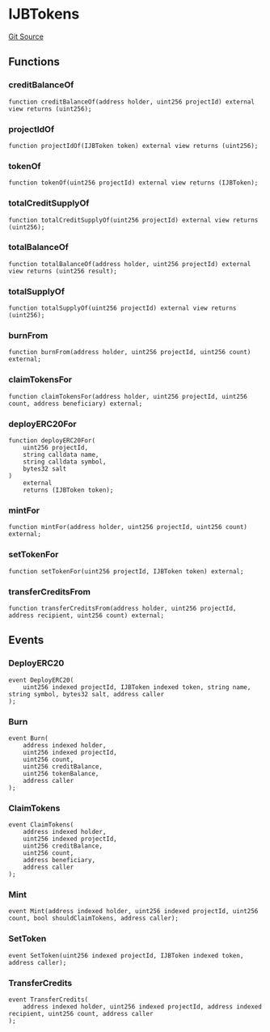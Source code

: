 # IJBTokens
[Git Source](https://github.com/Bananapus/nana-core/blob/1fb5688d98a7c6e49f86f6a7e868a61ef4c2409a/src/interfaces/IJBTokens.sol)


## Functions
### creditBalanceOf


```solidity
function creditBalanceOf(address holder, uint256 projectId) external view returns (uint256);
```

### projectIdOf


```solidity
function projectIdOf(IJBToken token) external view returns (uint256);
```

### tokenOf


```solidity
function tokenOf(uint256 projectId) external view returns (IJBToken);
```

### totalCreditSupplyOf


```solidity
function totalCreditSupplyOf(uint256 projectId) external view returns (uint256);
```

### totalBalanceOf


```solidity
function totalBalanceOf(address holder, uint256 projectId) external view returns (uint256 result);
```

### totalSupplyOf


```solidity
function totalSupplyOf(uint256 projectId) external view returns (uint256);
```

### burnFrom


```solidity
function burnFrom(address holder, uint256 projectId, uint256 count) external;
```

### claimTokensFor


```solidity
function claimTokensFor(address holder, uint256 projectId, uint256 count, address beneficiary) external;
```

### deployERC20For


```solidity
function deployERC20For(
    uint256 projectId,
    string calldata name,
    string calldata symbol,
    bytes32 salt
)
    external
    returns (IJBToken token);
```

### mintFor


```solidity
function mintFor(address holder, uint256 projectId, uint256 count) external;
```

### setTokenFor


```solidity
function setTokenFor(uint256 projectId, IJBToken token) external;
```

### transferCreditsFrom


```solidity
function transferCreditsFrom(address holder, uint256 projectId, address recipient, uint256 count) external;
```

## Events
### DeployERC20

```solidity
event DeployERC20(
    uint256 indexed projectId, IJBToken indexed token, string name, string symbol, bytes32 salt, address caller
);
```

### Burn

```solidity
event Burn(
    address indexed holder,
    uint256 indexed projectId,
    uint256 count,
    uint256 creditBalance,
    uint256 tokenBalance,
    address caller
);
```

### ClaimTokens

```solidity
event ClaimTokens(
    address indexed holder,
    uint256 indexed projectId,
    uint256 creditBalance,
    uint256 count,
    address beneficiary,
    address caller
);
```

### Mint

```solidity
event Mint(address indexed holder, uint256 indexed projectId, uint256 count, bool shouldClaimTokens, address caller);
```

### SetToken

```solidity
event SetToken(uint256 indexed projectId, IJBToken indexed token, address caller);
```

### TransferCredits

```solidity
event TransferCredits(
    address indexed holder, uint256 indexed projectId, address indexed recipient, uint256 count, address caller
);
```

